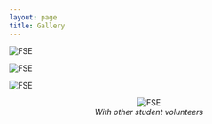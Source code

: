 ```yaml
---
layout: page
title: Gallery
---
```


<img src="../assets/photo/FSE-23-1.jpg"
alt="FSE"
style="max-width: 80%;float: center;" />


<img src="../assets/photo/FSE-23-2.jpg"
alt="FSE"
style="max-width: 80%; float: center;" />



<img src="../assets/photo/FSE-23-3.jpg"
alt="FSE"
style="max-width: 80%;float: center;" />




<figure style="text-align: center;">
  <img src="../assets/photo/FSE-23-4.jpg" alt="FSE" style="max-width: 80%;" />
  <figcaption style="font-style: italic;">With other student volunteers</figcaption>
</figure>
